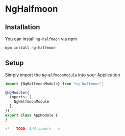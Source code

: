 # NgHalfmoon

## Installation
You can install `ng-halfmoon` via npm
```bash
npm install ng-halfmoon
```

## Setup
Simply import the `NgHalfmoonModule` into your Application

```typescript
import {NgHalfmoonModule} from "ng-halfmoon";

@NgModule({
  imports: [
    NgHalfmoonModule
  ],
})
export class AppModule {
}
```
```html
<!-- TODO: Add sample -->
```
